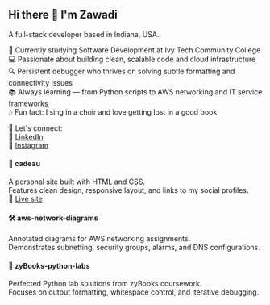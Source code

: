 ## Hi there 👋 I'm Zawadi

A full-stack developer based in Indiana, USA.

🌱 Currently studying Software Development at Ivy Tech Community College  
💻 Passionate about building clean, scalable code and cloud infrastructure  
🔍 Persistent debugger who thrives on solving subtle formatting and connectivity issues  
📚 Always learning — from Python scripts to AWS networking and IT service frameworks  
🎶 Fun fact: I sing in a choir and love getting lost in a good book

📎 Let's connect:  
🔗 [LinkedIn](https://www.linkedin.com/in/zawadi-esube/)  
📸 [Instagram](https://www.instagram.com/c_ad_eau/)  

#### 🎁 cadeau
A personal site built with HTML and CSS.  
Features clean design, responsive layout, and links to my social profiles.  
🔗 [Live site](https://zesube.github.io/cadeau)

#### 🛠️ aws-network-diagrams
Annotated diagrams for AWS networking assignments.  
Demonstrates subnetting, security groups, alarms, and DNS configurations.

#### 🐍 zyBooks-python-labs
Perfected Python lab solutions from zyBooks coursework.  
Focuses on output formatting, whitespace control, and iterative debugging.


